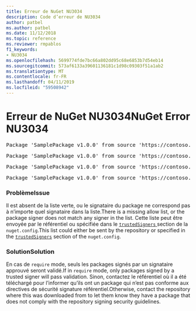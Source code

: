 ```yaml
---
title: Erreur de NuGet NU3034
description: Code d’erreur de NU3034
author: patbel
ms.author: patbel
ms.date: 11/12/2018
ms.topic: reference
ms.reviewer: rmpablos
f1_keywords:
- NU3034
ms.openlocfilehash: 5699774fde7bc66a802dd95c68e6853b7d54eb14
ms.sourcegitcommit: 573af6133a39601136181c1d98c09303f51a1ab2
ms.translationtype: MT
ms.contentlocale: fr-FR
ms.lasthandoff: 04/11/2019
ms.locfileid: "59508942"
---
```

# <a name="nuget-error-nu3034"></a><span data-ttu-id="b85af-103">Erreur de NuGet NU3034</span><span class="sxs-lookup"><span data-stu-id="b85af-103">NuGet Error NU3034</span></span>

<pre>Package 'SamplePackage v1.0.0' from source 'https://contoso.com/index.json': signatureValidationMode is set to require, so packages are allowed only if signed by trusted signers; however, no trusted signers were specified.</pre>
<pre>Package 'SamplePackage v1.0.0' from source 'https://contoso.com/index.json': The package signature certificate fingerprint does not match any certificate fingerprint in the allow list.</pre>
<pre>Package 'SamplePackage v1.0.0' from source 'https://contoso.com/index.json': This repository indicated that all its packages are repository signed; however, it listed no signing certificates.</pre>
<pre>Package 'SamplePackage v1.0.0' from source 'https://contoso.com/index.json': This package was not repository signed with a certificate listed by this repository.</pre>

### <a name="issue"></a><span data-ttu-id="b85af-104">Problème</span><span class="sxs-lookup"><span data-stu-id="b85af-104">Issue</span></span>

<span data-ttu-id="b85af-105">Il est absent de la liste verte, ou le signataire du package ne correspond pas à n’importe quel signataire dans la liste.</span><span class="sxs-lookup"><span data-stu-id="b85af-105">There is a missing allow list, or the package signer does not match any signer in the list.</span></span> <span data-ttu-id="b85af-106">Cette liste peut être envoyée par le référentiel ou spécifiée dans le [ `trustedSigners` ](../nuget-config-file.md#trustedsigners-section) section de la `nuget.config`.</span><span class="sxs-lookup"><span data-stu-id="b85af-106">This list could either be sent by the repository or specified in the [`trustedSigners`](../nuget-config-file.md#trustedsigners-section) section of the `nuget.config`.</span></span>

### <a name="solution"></a><span data-ttu-id="b85af-107">Solution</span><span class="sxs-lookup"><span data-stu-id="b85af-107">Solution</span></span>

<span data-ttu-id="b85af-108">En cas de `require` mode, seuls les packages signés par un signataire approuvé seront validé.</span><span class="sxs-lookup"><span data-stu-id="b85af-108">If in `require` mode, only packages signed by a trusted signer will pass validation.</span></span> <span data-ttu-id="b85af-109">Sinon, contactez le référentiel où il a été téléchargé pour l’informer qu’ils ont un package qui n’est pas conforme aux directives de sécurité signature référentiel.</span><span class="sxs-lookup"><span data-stu-id="b85af-109">Otherwise, contact the repository where this was downloaded from to let them know they have a package that does not comply with the repository signing security guidelines.</span></span>
